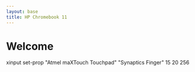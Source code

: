 ```yaml
---
layout: base
title: HP Chromebook 11
---
```


Welcome
===

xinput set-prop "Atmel maXTouch Touchpad" "Synaptics Finger" 15 20 256
